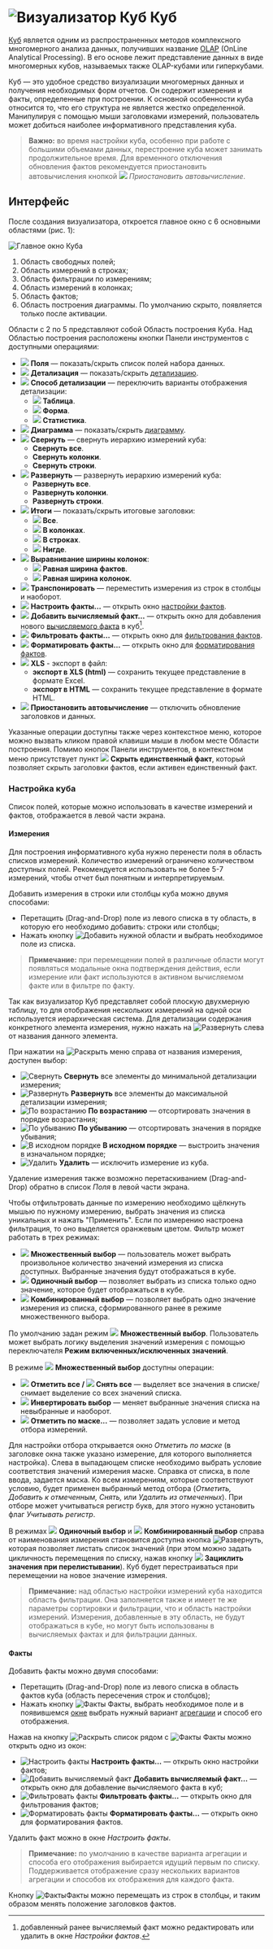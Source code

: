 # ![Визуализатор Куб](../../images/icons/view_types/cube_default.svg) Куб

[Куб](https://wiki.loginom.ru/articles/cube.html) является одним из распространенных методов комплексного многомерного анализа данных, получивших название [OLAP](https://wiki.loginom.ru/articles/online-analytical-processing.html) (OnLine Analytical Processing). В его основе лежит представление данных в виде многомерных кубов, называемых также OLAP-кубами или гиперкубами.

Куб — это удобное средство визуализации многомерных данных и получения необходимых форм отчетов. Он содержит измерения и факты, определенные при построении. К основной особенности куба относится то, что его структура не является жестко определенной. Манипулируя с помощью мыши заголовками измерений, пользователь может добиться наиболее информативного представления куба.

> **Важно:** во время настройки куба, особенно при работе с большими объемами данных, перестроение куба может занимать продолжительное время. Для временного отключения обновления фактов рекомендуется приостановить автовычисления кнопкой ![ ](../../images/icons/toolbar-controls/locked_default.svg) *Приостановить автовычисление*.

## Интерфейс

После создания визуализатора, откроется главное окно с 6 основными областями (рис. 1):

![Главное окно Куба](./cube-main-window.png)

1. Область свободных полей;
2. Область измерений в строках;
3. Область фильтрации по измерениям;
4. Область измерений в колонках;
5. Область фактов;
6. Область построения диаграммы. По умолчанию скрыто, появляется только после активации.

Области с 2 по 5 представляют собой Область построения Куба. Над Областью построения расположены кнопки Панели инструментов с доступными операциями:

* ![ ](../../images/icons/toolbar-controls/fields-list_default.svg) **Поля** — показать/скрыть список полей набора данных.
* ![ ](../../images/icons/toolbar-controls/show-fast-viewer_default.svg) **Детализация** — показать/скрыть [детализацию](./details.md).
* ![ ](../../images/icons/cube/detailing/browse_default.svg) **Способ детализации** — переключить варианты отображения детализации:
  * ![ ](../../images/icons/cube/detailing/browse_default.svg) **Таблица**.
  * ![ ](../../images/icons/cube/detailing/form_default.svg) **Форма**.
  * ![ ](../../images/icons/cube/detailing/stat_default.svg) **Статистика**.
* ![ ](../../images/icons/toolbar-controls/chart_default.svg) **Диаграмма** — показать/скрыть [диаграмму](./chart.md).
* ![ ](../../images/icons/toolbar-controls/collapce-all_default.svg) **Свернуть** — свернуть иерархию измерений куба:
  * **Свернуть все**.
  * **Свернуть колонки**.
  * **Свернуть строки**.
* ![ ](../../images/icons/toolbar-controls/open-all_default.svg) **Развернуть** — развернуть иерархию измерений куба:
  * **Развернуть все**.
  * **Развернуть колонки**.
  * **Развернуть строки**.
* ![ ](../../images/icons/toolbar-controls/show-total-all_default.svg) **Итоги**  — показать/скрыть итоговые заголовки:
  * ![ ](../../images/icons/toolbar-controls/show-total-all_default.svg) **Все**.
  * ![ ](../../images/icons/toolbar-controls/show-total-col_default.svg) **В колонках**.
  * ![ ](../../images/icons/toolbar-controls/show-total-row_default.svg) **В строках**.
  * ![ ](../../images/icons/toolbar-controls/show-total-nor_default.svg) **Нигде**.
* ![ ](../../images/icons/toolbar-controls/width-equal_default.svg) **Выравнивание ширины колонок**:
  * ![ ](../../images/icons/toolbar-controls/width-equal_default.svg) **Равная ширина фактов**.
  * ![ ](../../images/icons/toolbar-controls/width-same_default.svg) **Равная ширина колонок**.
* ![ ](../../images/icons/toolbar-controls/transform_default.svg) **Транспонировать** — переместить измерения из строк в столбцы и наоборот.
* ![ ](../../images/icons/cube/cases/case-tune_default.svg) **Настроить факты…** — открыть окно [настройки фактов](./configurefacts.md).
* ![ ](../../images/icons/cube/cases/case-calc_default.svg) **Добавить вычисляемый факт…** — открыть окно для добавления нового [вычисляемого факта](./addcalculatingfact.md) в куб[^1].
* ![ ](../../images/icons/cube/cases/case-filter_default.svg) **Фильтровать факты…** — открыть окно для  [фильтрования фактов](./filterfacts.md).
* ![ ](../../images/icons/cube/cases/case-format_default.svg) **Форматировать факты…** — открыть окно для [форматирования фактов](./formatfacts.md).
* ![ ](../../images/icons/toolbar-controls/export_default.svg) **XLS** - экспорт в файл:
  * **экспорт в XLS (html)** — сохранить текущее представление в формате Excel.
  * **экспорт в HTML** — сохранить текущее представление в формате HTML.
* ![ ](../../images/icons/toolbar-controls/locked_default.svg) **Приостановить автовычисление** — отключить обновление заголовков и данных.

[^1]: добавленный ранее вычисляемый факт можно редактировать или удалить в окне *Настройки фактов*.

Указанные операции доступны также через контекстное меню, которое можно вызвать кликом правой клавиши мыши в любом месте Области построения. Помимо кнопок Панели инструментов, в контекстном меню присутствует пункт ![ ](../../images/icons/checkbox-states/checked_default.svg) **Скрыть единственный факт**, который позволяет скрыть заголовки фактов, если активен единственный факт.

### Настройка куба

Список полей, которые можно использовать в качестве измерений и фактов, отображается в левой части экрана.

#### Измерения

Для построения информативного куба нужно перенести поля в область списков измерений. Количество измерений ограничено количеством доступных полей. Рекомендуется использовать не более 5-7 измерений, чтобы отчет был понятным и интерпретируемым.

Добавить измерения в строки или столбцы куба можно двумя способами:

* Перетащить (Drag-and-Drop) поле из левого списка в ту область, в которую его необходимо добавить: строки или столбцы;
* Нажать кнопку ![Добавить](../../images/icons/toolbar-controls/plus-native_default.svg) нужной области и выбрать необходимое поле из списка.

> **Примечание:** при перемещении полей в различные области могут появляться модальные окна подтверждения действия, если измерение или факт используются в активном вычисляемом факте или в фильтре по факту.

Так как визуализатор Куб представляет собой плоскую двухмерную таблицу, то для отображения нескольких измерений на одной оси используется иерархическая система. Для детализации содержания конкретного элемента измерения, нужно нажать на
![Развернуть](../../images/icons/toolbar-controls/arrow-r_default.svg) слева от названия данного элемента.

При нажатии на ![Раскрыть меню](../../images/icons/toolbar-controls/down_default.svg) справа от названия измерения, доступен выбор:

* ![Свернуть](../../images/icons/toolbar-controls/collapce-all_default.svg) **Свернуть**  все элементы до минимальной детализации измерения;
* ![Развернуть](../../images/icons/toolbar-controls/open-all_default.svg) **Развернуть** все элементы до максимальной детализации измерения;
* ![По возрастанию](../../images/icons/toolbar-controls/low-to-hight_default.svg) **По возрастанию** — отсортировать значения в порядке возрастания;
* ![По убыванию](../../images/icons/toolbar-controls/hight-to-low_default.svg) **По убыванию** — отсортировать значения в порядке убывания;
* ![В исходном порядке](../../images/icons/blank.svg) **В исходном порядке** — выстроить значения в изначальном порядке;
* ![Удалить](../../images/icons/toolbar-controls/delete_default.svg) **Удалить** — исключить измерение из куба.

Удаление измерения также возможно перетаскиванием (Drag-and-Drop) обратно в список *Поля* в левой части экрана.

Чтобы отфильтровать данные по измерению необходимо щёлкнуть мышью по нужному измерению, выбрать значения из списка уникальных и нажать "Применить". Если по измерению настроена фильтрация, то оно выделяется оранжевым цветом. Фильтр может работать в трех режимах:

* ![ ](../../images/icons/toolbar-controls/icon-200_default.svg) **Множественный выбор** — пользователь может выбрать произвольное количество значений измерения из списка доступных. Выбранные значения будут отображаться в кубе.
* ![ ](../../images/icons/toolbar-controls/icon-201_default.svg)
**Одиночный выбор** — позволяет выбрать из списка только одно значение, которое будет отображаться в кубе.
* ![ ](../../images/icons/toolbar-controls/icon-202_default.svg) **Комбинированный выбор** — позволяет выбрать одно значение измерения из списка, сформированного ранее в режиме множественного выбора.

По умолчанию задан режим ![ ](../../images/icons/toolbar-controls/icon-200_default.svg) **Множественный выбор**. Пользователь может выбрать логику выделения значений измерения с помощью переключателя **Режим включенных/исключенных значений**.

В режиме ![ ](../../images/icons/toolbar-controls/icon-200_default.svg) **Множественный выбор** доступны операции:

* ![ ](../../images/icons/toolbar-controls/visible_default.svg) **Отметить все / ![ ](../../images/icons/toolbar-controls/invisible_default.svg) Снять все** — выделяет все значения в списке/снимает выделение со всех значений списка.
* ![ ](../../images/icons/toolbar-controls/invert-eye_default.svg) **Инвертировать выбор** — меняет выбранные значения списка на невыбранные и наоборот.
* ![ ](../../images/icons/toolbar-controls/eye-filter_default.svg) **Отметить по маске...** — позволяет задать условие и метод отбора измерений.

Для настройки отбора открывается окно *Отметить по маске* (в заголовке окна также указано измерение, для которого выполняется настройка). Слева в выпадающем списке необходимо выбрать условие соответствия значений измерения маске. Справка от списка, в поле ввода, задается маска. Ко всем измерениям, которые соответствуют условию, будет применен выбранный метод отбора (*Отметить, Добавить к отмеченным, Снять,* или *Удалить из отмеченных*). При отборе может учитываться регистр букв, для этого нужно установить флаг *Учитывать регистр*.

В режимах ![ ](../../images/icons/toolbar-controls/icon-201_default.svg)
**Одиночный выбор** и ![ ](../../images/icons/toolbar-controls/icon-202_default.svg) **Комбинированный выбор** справа от наименования измерения становится доступна кнопка ![Развернуть](../../images/icons/toolbar-controls/arrow-r_default.svg), которая позволяет листать список значений (при этом можно задать цикличность перемещения по списку, нажав кнопку ![ ](../../images/icons/toolbar-controls/roll-over_default.svg) **Зациклить значения при перелистывании**). Куб будет перестраиваться при перемещении на новое значение измерения.

> **Примечание:** над областью настройки измерений куба находится область фильтрации. Она заполняется также и имеет те же параметры сортировки и фильтрации, что и область настройки измерений. Измерения, добавленные в эту область, не будут отображаться в кубе, но могут быть использованы в вычисляемых фактах и для фильтрации данных.

#### Факты

Добавить факты можно двумя способами:

* Перетащить (Drag-and-Drop) поле из левого списка в область фактов куба (область пересечения строк и столбцов);
* Нажать кнопку ![Факты](../../images/icons/toolbar-controls/sum_default.svg) Факты, выбрать необходимое поле и в появившемся [окне](./addfact.md) выбрать нужный вариант [агрегации](../../processors/func/aggregation-functions.md) и способ его отображения.

Нажав на кнопку ![Раскрыть список](../../images/icons/toolbar-controls/down_default.svg) рядом с ![Факты](../../images/icons/toolbar-controls/sum_default.svg) Факты можно открыть одно из окон:

* ![Настроить факты](../../images/icons/cube/cases/case-tune_default.svg) **Настроить факты…** — открыть окно настройки фактов;
* ![Добавить вычисляемый факт](../../images/icons/cube/cases/case-calc_default.svg) **Добавить вычисляемый факт…** — открыть окно для добавление вычисляемого факта в куб;
* ![Фильтровать факты](../../images/icons/cube/cases/case-filter_default.svg) **Фильтровать факты…** — открыть окно для фильтрования фактов;
* ![Форматировать факты](../../images/icons/cube/cases/case-format_default.svg) **Форматировать факты…** — открыть окно для форматирования фактов.

Удалить факт можно в окне *Настроить факты*.

>**Примечание:** по умолчанию в качестве варианта агрегации и способа его отображения выбирается идущий первым по списку. Поддерживается отображение сразу нескольких вариантов агрегации и способов их отображения для каждого факта.

Кнопку ![Факты](../../images/icons/toolbar-controls/sum_default.svg)Факты можно перемещать из строк в столбцы, и таким образом менять положение заголовков фактов.